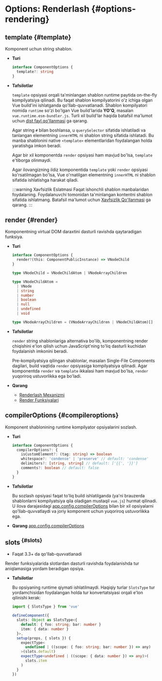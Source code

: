 # Options: Renderlash {#options-rendering}

## template {#template}

Komponent uchun string shablon.

- **Turi**

  ```ts
  interface ComponentOptions {
    template?: string
  }
  ```

- **Tafsilotlar**

  `template` opsiyasi orqali ta'minlangan shablon runtime paytida on-the-fly kompilyatsiya qilinadi. Bu faqat shablon kompilyatorini o'z ichiga olgan Vue build'ini ishlatganda qo'llab-quvvatlanadi. Shablon kompilyatori nomida `runtime` so'zi bo'lgan Vue build'larida **YO'Q**, masalan `vue.runtime.esm-bundler.js`. Turli xil build'lar haqida batafsil ma'lumot uchun [dist fayl qo'llanmasi](https://github.com/vuejs/core/tree/main/packages/vue#which-dist-file-to-use) ga qarang.

  Agar string `#` bilan boshlansa, u `querySelector` sifatida ishlatiladi va tanlangan elementning `innerHTML` ni shablon string sifatida ishlatadi. Bu manba shablonini native `<template>` elementlaridan foydalangan holda yaratishga imkon beradi.

  Agar bir xil komponentda `render` opsiyasi ham mavjud bo'lsa, `template` e'tiborga olinmaydi.

  Agar ilovangizning ildiz komponentida `template` yoki `render` opsiyasi ko'rsatilmagan bo'lsa, Vue o'rnatilgan elementning `innerHTML` ni shablon sifatida ishlatishga harakat qiladi.

  :::warning Xavfsizlik Eslatmasi
  Faqat ishonchli shablon manbalaridan foydalaning. Foydalanuvchi tomonidan ta'minlangan kontentni shablon sifatida ishlatmang. Batafsil ma'lumot uchun [Xavfsizlik Qo'llanmasi](/guide/best-practices/security#rule-no-1-never-use-non-trusted-templates) ga qarang.
  :::

## render {#render}

Komponentning virtual DOM daraxtini dasturli ravishda qaytaradigan funksiya.

- **Turi**

  ```ts
  interface ComponentOptions {
    render?(this: ComponentPublicInstance) => VNodeChild
  }

  type VNodeChild = VNodeChildAtom | VNodeArrayChildren

  type VNodeChildAtom =
    | VNode
    | string
    | number
    | boolean
    | null
    | undefined
    | void

  type VNodeArrayChildren = (VNodeArrayChildren | VNodeChildAtom)[]
  ```

- **Tafsilotlar**

  `render` string shablonlariga alternativa bo'lib, komponentning render chiqishini e'lon qilish uchun JavaScript'ning to'liq dasturli kuchidan foydalanish imkonini beradi.

  Pre-kompilyatsiya qilingan shablonlar, masalan Single-File Components dagilari, build vaqtida `render` opsiyasiga kompilyatsiya qilinadi. Agar komponentda `render` va `template` ikkalasi ham mavjud bo'lsa, `render` yuqoriroq ustuvorlikka ega bo'ladi.

- **Qarang**
  - [Renderlash Mexanizmi](/guide/extras/rendering-mechanism)
  - [Render Funksiyalari](/guide/extras/render-function)

## compilerOptions {#compileroptions}

Komponent shablonining runtime kompilyator opsiyalarini sozlash.

- **Turi**

  ```ts
  interface ComponentOptions {
    compilerOptions?: {
      isCustomElement?: (tag: string) => boolean
      whitespace?: 'condense' | 'preserve' // default: 'condense'
      delimiters?: [string, string] // default: ['{{', '}}']
      comments?: boolean // default: false
    }
  }
  ```

- **Tafsilotlar**

  Bu sozlash opsiyasi faqat to'liq build ishlatilganda (ya'ni brauzerda shablonlarni kompilyatsiya qila oladigan mustaqil `vue.js`) hurmat qilinadi. U ilova darajasidagi [app.config.compilerOptions](/api/application#app-config-compileroptions) bilan bir xil opsiyalarni qo'llab-quvvatlaydi va joriy komponent uchun yuqoriroq ustuvorlikka ega.

- **Qarang** [app.config.compilerOptions](/api/application#app-config-compileroptions)

## slots<sup class="vt-badge ts"/> {#slots}

- Faqat 3.3+ da qo'llab-quvvatlanadi

Render funksiyalarida slotlardan dasturli ravishda foydalanishda tur aniqlamasiga yordam beradigan opsiya.

- **Tafsilotlar**

  Bu opsiyaning runtime qiymati ishlatilmaydi. Haqiqiy turlar `SlotsType` tur yordamchisidan foydalangan holda tur konvertatsiyasi orqali e'lon qilinishi kerak:

  ```ts
  import { SlotsType } from 'vue'

  defineComponent({
    slots: Object as SlotsType<{
      default: { foo: string; bar: number }
      item: { data: number }
    }>,
    setup(props, { slots }) {
      expectType<
        undefined | ((scope: { foo: string; bar: number }) => any)
      >(slots.default)
      expectType<undefined | ((scope: { data: number }) => any)>(
        slots.item
      )
    }
  })
  ```
